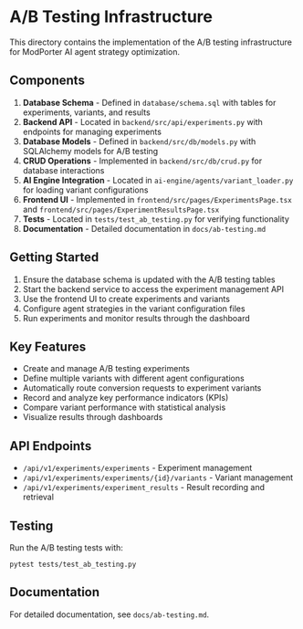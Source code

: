 # A/B Testing Infrastructure

This directory contains the implementation of the A/B testing infrastructure for ModPorter AI agent strategy optimization.

## Components

1. **Database Schema** - Defined in `database/schema.sql` with tables for experiments, variants, and results
2. **Backend API** - Located in `backend/src/api/experiments.py` with endpoints for managing experiments
3. **Database Models** - Defined in `backend/src/db/models.py` with SQLAlchemy models for A/B testing
4. **CRUD Operations** - Implemented in `backend/src/db/crud.py` for database interactions
5. **AI Engine Integration** - Located in `ai-engine/agents/variant_loader.py` for loading variant configurations
6. **Frontend UI** - Implemented in `frontend/src/pages/ExperimentsPage.tsx` and `frontend/src/pages/ExperimentResultsPage.tsx`
7. **Tests** - Located in `tests/test_ab_testing.py` for verifying functionality
8. **Documentation** - Detailed documentation in `docs/ab-testing.md`

## Getting Started

1. Ensure the database schema is updated with the A/B testing tables
2. Start the backend service to access the experiment management API
3. Use the frontend UI to create experiments and variants
4. Configure agent strategies in the variant configuration files
5. Run experiments and monitor results through the dashboard

## Key Features

- Create and manage A/B testing experiments
- Define multiple variants with different agent configurations
- Automatically route conversion requests to experiment variants
- Record and analyze key performance indicators (KPIs)
- Compare variant performance with statistical analysis
- Visualize results through dashboards

## API Endpoints

- `/api/v1/experiments/experiments` - Experiment management
- `/api/v1/experiments/experiments/{id}/variants` - Variant management
- `/api/v1/experiments/experiment_results` - Result recording and retrieval

## Testing

Run the A/B testing tests with:
```
pytest tests/test_ab_testing.py
```

## Documentation

For detailed documentation, see `docs/ab-testing.md`.